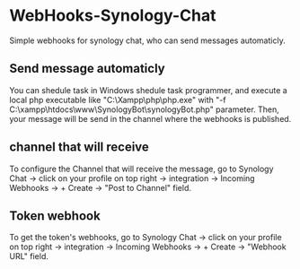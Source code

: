 # WebHooks-Synology-Chat
Simple webhooks for synology chat, who can send messages automaticly.

## Send message automaticly 
You can shedule task in Windows shedule task programmer, and execute a local php executable like "C:\Xampp\php\php.exe" with "-f  C:\xampp\htdocs\www\SynologyBot\synologyBot.php" parameter.
Then, your message will be send in the channel where the webhooks is published.

## channel that will receive
To configure the Channel that will receive the message, go to Synology Chat -> click on your profile on top right -> integration -> Incoming Webhooks -> + Create -> "Post to Channel" field.


## Token webhook
To get the token's webhooks, go to Synology Chat -> click on your profile on top right -> integration -> Incoming Webhooks -> + Create -> "Webhook URL" field.
